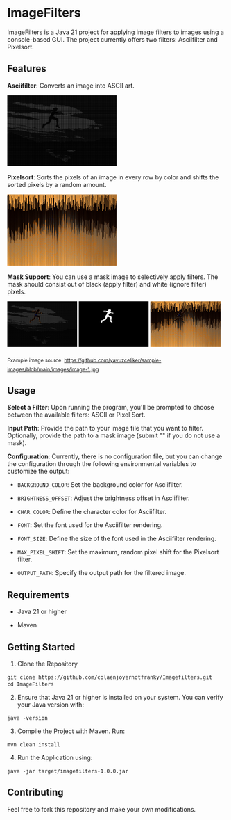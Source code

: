 # ImageFilters

ImageFilters is a Java 21 project for applying image filters to images using a console-based GUI. The project currently offers two filters: Asciifilter and Pixelsort.

## Features

**Asciifilter**: Converts an image into ASCII art.

<img src="examples/example_ascii_nomask.png" style="width: 50%;" />

**Pixelsort**: Sorts the pixels of an image in every row by color and shifts the sorted pixels by a random amount.

<img src="examples/example_sorted_nomask.png" style="width: 50%;" />

**Mask Support**: You can use a mask image to selectively apply filters. The mask should consist out of black (apply filter) and white (ignore filter) pixels.

<img src="examples/example_ascii_withmask.png" style="width: 32%;" /> <img src="examples/example_mask.jpg" style="width: 32%;" /> <img src="examples/example_sorted_withmask.png" style="width: 32%;" />

<sub> Example image source: https://github.com/yavuzceliker/sample-images/blob/main/images/image-1.jpg </sub>

## Usage

**Select a Filter**: Upon running the program, you'll be prompted to choose between the available filters: ASCII or Pixel Sort.

**Input Path**: Provide the path to your image file that you want to filter. Optionally, provide the path to a mask image (submit "" if you do not use a mask).

**Configuration**: Currently, there is no configuration file, but you can change the configuration through the following environmental variables to customize the output:

* ```BACKGROUND_COLOR```: Set the background color for Asciifilter.

* ```BRIGHTNESS_OFFSET```: Adjust the brightness offset in Asciifilter.

* ```CHAR_COLOR```: Define the character color for Asciifilter.

* ```FONT```: Set the font used for the Asciifilter rendering.

* ```FONT_SIZE```: Define the size of the font used in the Asciifilter rendering.

* ```MAX_PIXEL_SHIFT```: Set the maximum, random pixel shift for the Pixelsort filter.

* ```OUTPUT_PATH```: Specify the output path for the filtered image.

## Requirements

* Java 21 or higher

* Maven

## Getting Started

1. Clone the Repository
```
git clone https://github.com/colaenjoyernotfranky/Imagefilters.git
cd ImageFilters
```

2. Ensure that Java 21 or higher is installed on your system. You can verify your Java version with:
```
java -version
```

3. Compile the Project with Maven. Run:
```
mvn clean install
```

4. Run the Application using:
```
java -jar target/imagefilters-1.0.0.jar
```

## Contributing

Feel free to fork this repository and make your own modifications.
